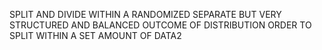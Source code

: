 SPLIT AND DIVIDE WITHIN A RANDOMIZED SEPARATE BUT VERY STRUCTURED AND BALANCED OUTCOME OF DISTRIBUTION ORDER TO SPLIT WITHIN A SET AMOUNT OF DATA2
